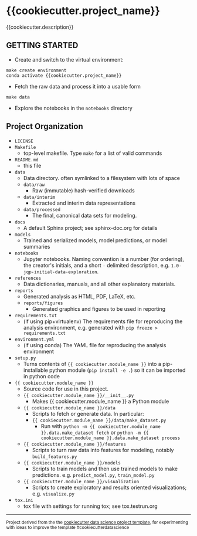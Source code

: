 {{cookiecutter.project_name}}
==============================

{{cookiecutter.description}}

GETTING STARTED
---------------

* Create and switch to the  virtual environment:
```
make create environment
conda activate {{cookiecutter.project_name}}
```
* Fetch the raw data and process it into a usable form
```
make data
```
* Explore the notebooks in the `notebooks` directory

Project Organization
------------
* `LICENSE`
* `Makefile`
    * top-level makefile. Type `make` for a list of valid commands
* `README.md`
    * this file
* `data`
    * Data directory. often symlinked to a filesystem with lots of space
    * `data/raw`
        * Raw (immutable) hash-verified downloads
    * `data/interim`
        * Extracted and interim data representations
    * `data/processed`
        * The final, canonical data sets for modeling.
* `docs`
    * A default Sphinx project; see sphinx-doc.org for details
* `models`
    * Trained and serialized models, model predictions, or model summaries
* `notebooks`
    *  Jupyter notebooks. Naming convention is a number (for ordering),
    the creator's initials, and a short `-` delimited description,
    e.g. `1.0-jqp-initial-data-exploration`.
* `references`
    * Data dictionaries, manuals, and all other explanatory materials.
* `reports`
    * Generated analysis as HTML, PDF, LaTeX, etc.
    * `reports/figures`
        * Generated graphics and figures to be used in reporting
* `requirements.txt`
    * (if using pip+virtualenv) The requirements file for reproducing the
    analysis environment, e.g. generated with `pip freeze > requirements.txt`
* `environment.yml`
    * (if using conda) The YAML file for reproducing the analysis environment
* `setup.py`
    * Turns contents of `{{ cookiecutter.module_name }}` into a
    pip-installable python module  (`pip install -e .`) so it can be
    imported in python code
* `{{ cookiecutter.module_name }}`
    * Source code for use in this project.
    * `{{ cookiecutter.module_name }}/__init__.py`
        * Makes {{ cookiecutter.module_name }} a Python module
    * `{{ cookiecutter.module_name }}/data`
        * Scripts to fetch or generate data. In particular:
        * `{{ cookiecutter.module_name }}/data/make_dataset.py`
            * Run with `python -m {{ cookiecutter.module_name }}.data.make_dataset fetch`
            or  `python -m {{ cookiecutter.module_name }}.data.make_dataset process`
    * `{{ cookiecutter.module_name }}/features`
        * Scripts to turn raw data into features for modeling, notably `build_features.py`
    * `{{ cookiecutter.module_name }}/models`
        * Scripts to train models and then use trained models to make predictions.
        e.g. `predict_model.py`, `train_model.py`
    * `{{ cookiecutter.module_name }}/visualization`
        * Scripts to create exploratory and results oriented visualizations; e.g.
        `visualize.py`
* `tox.ini`
    * tox file with settings for running tox; see tox.testrun.org


--------

<p><small>Project derived from the the <a target="_blank" href="https://drivendata.github.io/cookiecutter-data-science/">cookiecutter data science project template</a>, for experimenting with ideas to improve the template  #cookiecutterdatascience</small></p>
